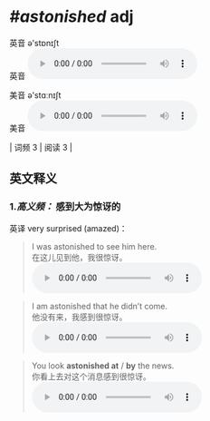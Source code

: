 # ***\#astonished*** adj
英音 ə'stɒnɪʃt  
英音
<audio src="./media/astonished-B.aac" controls="controls"></audio>

美音 ə'stɑːnɪʃt  
美音
<audio src="./media/astonished.aac" controls="controls"></audio>



| 词频 3 | 阅读 3 |  

英文释义
---
### 1.*高义频：* **感到大为惊讶的**  
英译 very surprised (amazed)：

 > I was astonished to see him here.   
 > 在这儿见到他，我很惊讶。    
<audio src="./media/1-astonished.aac" controls="controls"></audio>

 > I am astonished that he didn’t come.   
 > 他没有来，我感到很惊讶。    
<audio src="./media/2-astonished.aac" controls="controls"></audio>

 > You look **astonished at** / **by** the news.  
 > 你看上去对这个消息感到很惊讶。    
<audio src="./media/3-astonished.aac" controls="controls"></audio>


